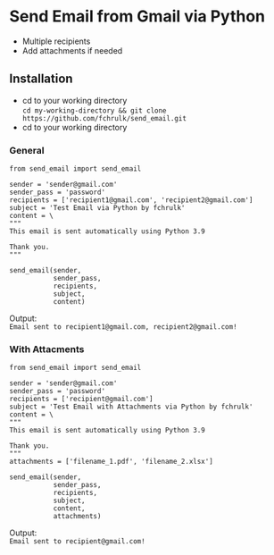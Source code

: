 # Send Email from Gmail via Python
- Multiple recipients
- Add attachments if needed
## Installation
- cd to your working directory<br>
`cd my-working-directory && git clone https://github.com/fchrulk/send_email.git`
- cd to your working directory

### General
```
from send_email import send_email

sender = 'sender@gmail.com'
sender_pass = 'password'
recipients = ['recipient1@gmail.com', 'recipient2@gmail.com']
subject = 'Test Email via Python by fchrulk'
content = \ 
"""
This email is sent automatically using Python 3.9

Thank you.
"""

send_email(sender, 
           sender_pass, 
           recipients, 
           subject, 
           content)
```
Output:<br>
`Email sent to recipient1@gmail.com, recipient2@gmail.com!`

### With Attacments
```
from send_email import send_email

sender = 'sender@gmail.com'
sender_pass = 'password'
recipients = ['recipient@gmail.com']
subject = 'Test Email with Attachments via Python by fchrulk'
content = \ 
"""
This email is sent automatically using Python 3.9

Thank you.
"""
attachments = ['filename_1.pdf', 'filename_2.xlsx']

send_email(sender, 
           sender_pass, 
           recipients, 
           subject, 
           content, 
           attachments)
```
Output:<br>
`Email sent to recipient@gmail.com!`